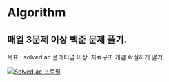 # Algorithm
## 매일 3문제 이상 백준 문제 풀기.

목표 : solved.ac 플래티넘 이상. 자료구조 개념 확실하게 알기

[![Solved.ac
프로필](http://mazassumnida.wtf/api/v2/generate_badge?boj=sacredheart)](https://solved.ac/sacredheart)

